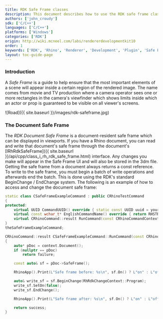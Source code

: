 ```yaml
---
title: RDK Safe Frame classes
description: This document describes how to use the RDK safe frame classes in C/C++.
authors: ['john_croudy']
sdk: ['C/C++']
languages: ['C/C++']
platforms: ['Windows']
categories: ['RDK']
origin: http://wiki.mcneel.com/labs/rendererdevelopmentkit10
order: 1
keywords: ['RDK', 'Rhino', 'Renderer', 'Development', 'Plugin', 'Safe Frame']
layout: toc-guide-page
---
```

### Introduction
A _Safe Frame_ is a guide to help ensure that the most important elements of a scene will appear inside a certain region of the rendered image. The name comes from movie and TV production where a camera operator sees one or more rectangles in the camera's viewfinder which shows limits inside which an actor or prop is guaranteed to be visible on all viewer's screens.

![Road]({{ site.baseurl }}/images/rdk-safeframe.jpg)

### The Document Safe Frame
The _RDK Document Safe Frame_ is a document-resident safe frame  which can be displayed in viewports. If you have a Rhino document, you can read and write that document's safe frame through the document's [IRhRdkSafeFrame]({{ site.baseurl }}/api/cpp/class_i_rh_rdk_safe_frame.html) interface. Any changes you make will appear in the Safe Frame UI and will also be stored in the 3dm file. Getting the safe frame from a document always returns a const reference. To write to the safe frame, you must begin a batch of write operations and afterwards end the batch. This is done using the RDK's standard BeginChange / EndChange system. The following is an example of how to access and change the document safe frame:
```cpp
static class CSafeFrameExampleCommand : public CRhinoTestCommand
{
protected:
	virtual UUID CommandUUID() override { static const UUID uuid = your_uuid_here; return uuid; }
	virtual const wchar_t* EnglishCommandName() override { return RHSTR_LIT(L"MySafeFrameCmd"); }
	virtual CRhinoCommand::result RunCommand(const CRhinoCommandContext& context) override;
}
theSafeFrameExampleCommand;

CRhinoCommand::result CSafeFrameExampleCommand::RunCommand(const CRhinoCommandContext& context)
{
	auto* pDoc = context.Document();
	if (nullptr == pDoc)
		return failure;

	const auto& sf = pDoc->SafeFrame();

	RhinoApp().Print(L"Safe frame before: %s\n", sf.On() ? L"on" : L"off");

	auto& write_sf = sf.BeginChange(RhRdkChangeContext::Program);
	write_sf.SetOn(false);
	write_sf.EndChange();

	RhinoApp().Print(L"Safe frame after: %s\n", sf.On() ? L"on" : L"off");

	return success;
}
```
